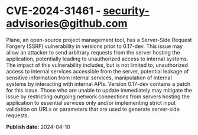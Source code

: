 # CVE-2024-31461 - security-advisories@github.com

Plane, an open-source project management tool, has a Server-Side Request Forgery (SSRF) vulnerability in versions prior to 0.17-dev. This issue may allow an attacker to send arbitrary requests from the server hosting the application, potentially leading to unauthorized access to internal systems. The impact of this vulnerability includes, but is not limited to, unauthorized access to internal services accessible from the server, potential leakage of sensitive information from internal services, manipulation of internal systems by interacting with internal APIs. Version 0.17-dev contains a patch for this issue. Those who are unable to update immediately may mitigate the issue by restricting outgoing network connections from servers hosting the application to essential services only and/or implementing strict input validation on URLs or parameters that are used to generate server-side requests.

**Publish date:** 2024-04-10
